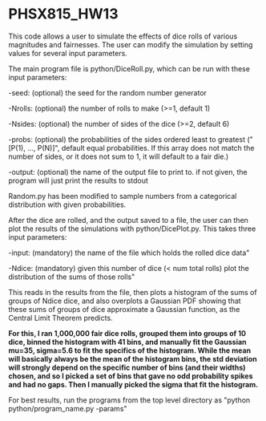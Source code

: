 # PHSX815_HW13

This code allows a user to simulate the effects of dice rolls of various magnitudes and fairnesses. The user can modify the simulation by setting values for several input parameters.

The main program file is python/DiceRoll.py, which can be run with these input parameters:

-seed:		(optional) the seed for the random number generator

-Nrolls:	(optional) the number of rolls to make (>=1, default 1)

-Nsides:	(optional) the number of sides of the dice (>=2, default 6)

-probs:		(optional) the probabilities of the sides ordered least to greatest ("[P(1), ..., P(N)]", default equal probabilities. If this array does not match the number of sides, or it does not sum to 1, it will default to a fair die.)

-output:	(optional) the name of the output file to print to. if not given, the program will just print the results to stdout

Random.py has been modified to sample numbers from a categorical distribution with given probabilities.


After the dice are rolled, and the output saved to a file, the user can then plot the results of the simulations with python/DicePlot.py. This takes three input parameters:

-input:     (mandatory) the name of the file which holds the rolled dice data"

-Ndice:	 	(mandatory) given this number of dice (< num total rolls) plot the distribution of the sums of those rolls"

This reads in the results from the file, then plots a histogram of the sums of groups of Ndice dice, and also overplots a Gaussian PDF showing that these sums of groups of dice approximate a Gaussian function, as the Central Limit Theorem predicts.

**For this, I ran 1,000,000 fair dice rolls, grouped them into groups of 10 dice, binned the histogram with 41 bins, and manually fit the Gaussian mu=35, sigma=5.6 to fit the specifics of the histogram. While the mean will basically always be the mean of the histogram bins, the std deviation will strongly depend on the specific number of bins (and their widths) chosen, and so I picked a set of bins that gave no odd probability spikes and had no gaps. Then I manually picked the sigma that fit the histogram.**


For best results, run the programs from the top level directory as "python python/program_name.py -params"
